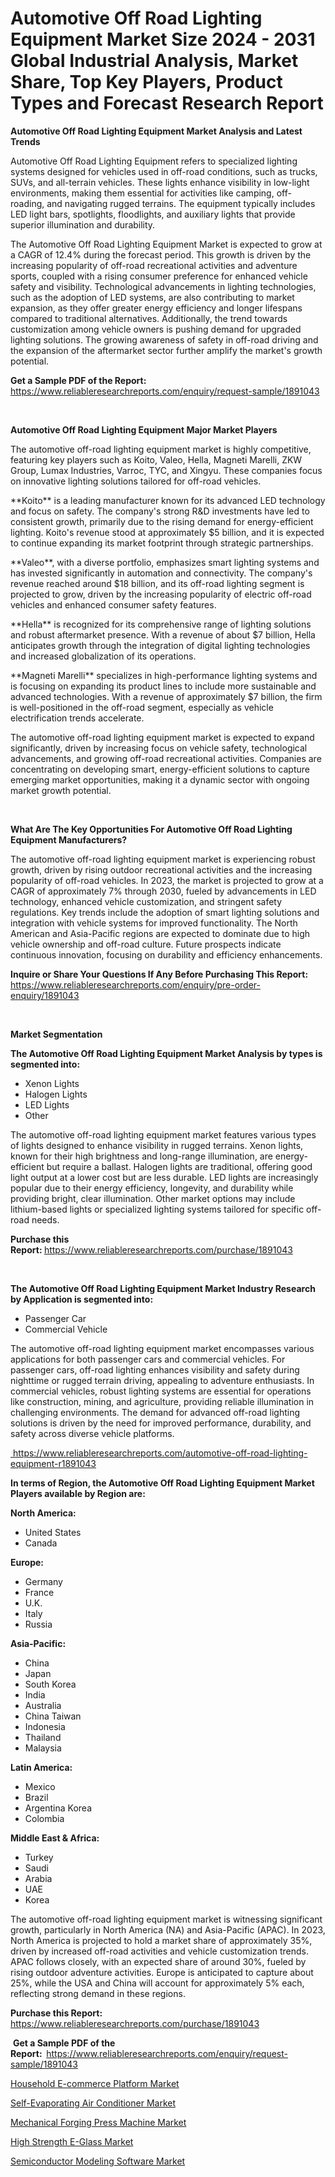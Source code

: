 <p><h1>Automotive Off Road Lighting Equipment Market Size 2024 - 2031 Global Industrial Analysis, Market Share, Top Key Players, Product Types and Forecast Research Report</h1></p><p><strong>Automotive Off Road Lighting Equipment Market Analysis and Latest Trends</strong></p>
<p><p>Automotive Off Road Lighting Equipment refers to specialized lighting systems designed for vehicles used in off-road conditions, such as trucks, SUVs, and all-terrain vehicles. These lights enhance visibility in low-light environments, making them essential for activities like camping, off-roading, and navigating rugged terrains. The equipment typically includes LED light bars, spotlights, floodlights, and auxiliary lights that provide superior illumination and durability.</p><p>The Automotive Off Road Lighting Equipment Market is expected to grow at a CAGR of 12.4% during the forecast period. This growth is driven by the increasing popularity of off-road recreational activities and adventure sports, coupled with a rising consumer preference for enhanced vehicle safety and visibility. Technological advancements in lighting technologies, such as the adoption of LED systems, are also contributing to market expansion, as they offer greater energy efficiency and longer lifespans compared to traditional alternatives. Additionally, the trend towards customization among vehicle owners is pushing demand for upgraded lighting solutions. The growing awareness of safety in off-road driving and the expansion of the aftermarket sector further amplify the market's growth potential.</p></p>
<p><strong>Get a Sample PDF of the Report:&nbsp;</strong> <a href="https://www.reliableresearchreports.com/enquiry/request-sample/1891043?utm_campaign=1616&utm_medium=2&utm_source=Github&utm_content=ia&utm_term=24102024&utm_id=automotive-off-road-lighting-equipment">https://www.reliableresearchreports.com/enquiry/request-sample/1891043</a></p>
<p>&nbsp;</p>
<p><strong>Automotive Off Road Lighting Equipment Major Market Players</strong></p>
<p><p>The automotive off-road lighting equipment market is highly competitive, featuring key players such as Koito, Valeo, Hella, Magneti Marelli, ZKW Group, Lumax Industries, Varroc, TYC, and Xingyu. These companies focus on innovative lighting solutions tailored for off-road vehicles.</p><p>**Koito** is a leading manufacturer known for its advanced LED technology and focus on safety. The company's strong R&D investments have led to consistent growth, primarily due to the rising demand for energy-efficient lighting. Koito's revenue stood at approximately $5 billion, and it is expected to continue expanding its market footprint through strategic partnerships.</p><p>**Valeo**, with a diverse portfolio, emphasizes smart lighting systems and has invested significantly in automation and connectivity. The company's revenue reached around $18 billion, and its off-road lighting segment is projected to grow, driven by the increasing popularity of electric off-road vehicles and enhanced consumer safety features.</p><p>**Hella** is recognized for its comprehensive range of lighting solutions and robust aftermarket presence. With a revenue of about $7 billion, Hella anticipates growth through the integration of digital lighting technologies and increased globalization of its operations.</p><p>**Magneti Marelli** specializes in high-performance lighting systems and is focusing on expanding its product lines to include more sustainable and advanced technologies. With a revenue of approximately $7 billion, the firm is well-positioned in the off-road segment, especially as vehicle electrification trends accelerate.</p><p>The automotive off-road lighting equipment market is expected to expand significantly, driven by increasing focus on vehicle safety, technological advancements, and growing off-road recreational activities. Companies are concentrating on developing smart, energy-efficient solutions to capture emerging market opportunities, making it a dynamic sector with ongoing market growth potential.</p></p>
<p>&nbsp;</p>
<p><strong>What Are The Key Opportunities For Automotive Off Road Lighting Equipment Manufacturers?</strong></p>
<p><p>The automotive off-road lighting equipment market is experiencing robust growth, driven by rising outdoor recreational activities and the increasing popularity of off-road vehicles. In 2023, the market is projected to grow at a CAGR of approximately 7% through 2030, fueled by advancements in LED technology, enhanced vehicle customization, and stringent safety regulations. Key trends include the adoption of smart lighting solutions and integration with vehicle systems for improved functionality. The North American and Asia-Pacific regions are expected to dominate due to high vehicle ownership and off-road culture. Future prospects indicate continuous innovation, focusing on durability and efficiency enhancements.</p></p>
<p><strong>Inquire or Share Your Questions If Any Before Purchasing This Report:</strong> <a href="https://www.reliableresearchreports.com/enquiry/pre-order-enquiry/1891043?utm_campaign=1616&utm_medium=2&utm_source=Github&utm_content=ia&utm_term=24102024&utm_id=automotive-off-road-lighting-equipment">https://www.reliableresearchreports.com/enquiry/pre-order-enquiry/1891043</a></p>
<p>&nbsp;</p>
<p><strong>Market Segmentation</strong></p>
<p><strong>The Automotive Off Road Lighting Equipment Market Analysis by types is segmented into:</strong></p>
<p><ul><li>Xenon Lights</li><li>Halogen Lights</li><li>LED Lights</li><li>Other</li></ul></p>
<p><p>The automotive off-road lighting equipment market features various types of lights designed to enhance visibility in rugged terrains. Xenon lights, known for their high brightness and long-range illumination, are energy-efficient but require a ballast. Halogen lights are traditional, offering good light output at a lower cost but are less durable. LED lights are increasingly popular due to their energy efficiency, longevity, and durability while providing bright, clear illumination. Other market options may include lithium-based lights or specialized lighting systems tailored for specific off-road needs.</p></p>
<p><strong>Purchase this Report:&nbsp;</strong><a href="https://www.reliableresearchreports.com/purchase/1891043?utm_campaign=1616&utm_medium=2&utm_source=Github&utm_content=ia&utm_term=24102024&utm_id=automotive-off-road-lighting-equipment">https://www.reliableresearchreports.com/purchase/1891043</a></p>
<p>&nbsp;</p>
<p><strong>The Automotive Off Road Lighting Equipment Market Industry Research by Application is segmented into:</strong></p>
<p><ul><li>Passenger Car</li><li>Commercial Vehicle</li></ul></p>
<p><p>The automotive off-road lighting equipment market encompasses various applications for both passenger cars and commercial vehicles. For passenger cars, off-road lighting enhances visibility and safety during nighttime or rugged terrain driving, appealing to adventure enthusiasts. In commercial vehicles, robust lighting systems are essential for operations like construction, mining, and agriculture, providing reliable illumination in challenging environments. The demand for advanced off-road lighting solutions is driven by the need for improved performance, durability, and safety across diverse vehicle platforms.</p></p>
<p><a href="https://www.reliableresearchreports.com/automotive-off-road-lighting-equipment-r1891043?utm_campaign=1616&utm_medium=2&utm_source=Github&utm_content=ia&utm_term=24102024&utm_id=automotive-off-road-lighting-equipment">&nbsp;https://www.reliableresearchreports.com/automotive-off-road-lighting-equipment-r1891043</a></p>
<p><strong>In terms of Region, the Automotive Off Road Lighting Equipment Market Players available by Region are:</strong></p>
<p>
    <p> <strong> North America: </strong>
        <ul>
            <li>United States</li>
            <li>Canada</li>
        </ul>
        </p> 
    <p> <strong> Europe: </strong>
        <ul>
            <li>Germany</li>
            <li>France</li>
            <li>U.K.</li>
            <li>Italy</li>
            <li>Russia</li>
        </ul>
        </p> 
    <p> <strong> Asia-Pacific: </strong>
        <ul>
            <li>China</li>
            <li>Japan</li>
            <li>South Korea</li>
            <li>India</li>
            <li>Australia</li>
            <li>China Taiwan</li>
            <li>Indonesia</li>
            <li>Thailand</li>
            <li>Malaysia</li>
        </ul>
        </p> 
    <p> <strong> Latin America: </strong>
        <ul>
            <li>Mexico</li>
            <li>Brazil</li>
            <li>Argentina Korea</li>
            <li>Colombia</li>
        </ul>
        </p> 
    <p> <strong> Middle East & Africa: </strong>
        <ul>
            <li>Turkey</li>
            <li>Saudi</li>
            <li>Arabia</li>
            <li>UAE</li>
            <li>Korea</li>
        </ul>
    </p>
    </p>
<p><p>The automotive off-road lighting equipment market is witnessing significant growth, particularly in North America (NA) and Asia-Pacific (APAC). In 2023, North America is projected to hold a market share of approximately 35%, driven by increased off-road activities and vehicle customization trends. APAC follows closely, with an expected share of around 30%, fueled by rising outdoor adventure activities. Europe is anticipated to capture about 25%, while the USA and China will account for approximately 5% each, reflecting strong demand in these regions.</p></p>
<p><strong>Purchase this Report: </strong><a href="https://www.reliableresearchreports.com/purchase/1891043?utm_campaign=1616&utm_medium=2&utm_source=Github&utm_content=ia&utm_term=24102024&utm_id=automotive-off-road-lighting-equipment">https://www.reliableresearchreports.com/purchase/1891043</a></p>
<p>&nbsp;<strong>Get a Sample PDF of the Report:&nbsp;&nbsp;</strong><a href="https://www.reliableresearchreports.com/enquiry/request-sample/1891043?utm_campaign=1616&utm_medium=2&utm_source=Github&utm_content=ia&utm_term=24102024&utm_id=automotive-off-road-lighting-equipment">https://www.reliableresearchreports.com/enquiry/request-sample/1891043</a></p>
<p><strong></strong></p>
<p><p><a href="https://www.linkedin.com/pulse/household-e-commerce-platform-industry-analysis-report-c9zlc?utm_campaign=1616&utm_medium=2&utm_source=Github&utm_content=ia&utm_term=24102024&utm_id=automotive-off-road-lighting-equipment">Household E-commerce Platform Market</a></p><p><a href="https://www.linkedin.com/pulse/in-depth-analysis-global-self-evaporating-air-conditioner-market-upcre?utm_campaign=1616&utm_medium=2&utm_source=Github&utm_content=ia&utm_term=24102024&utm_id=automotive-off-road-lighting-equipment">Self-Evaporating Air Conditioner Market</a></p><p><a href="https://www.linkedin.com/pulse/global-mechanical-forging-press-machine-industry-analysis-a7v7f?utm_campaign=1616&utm_medium=2&utm_source=Github&utm_content=ia&utm_term=24102024&utm_id=automotive-off-road-lighting-equipment">Mechanical Forging Press Machine Market</a></p><p><a href="https://github.com/AshikRahman665/Market-Research-Report-List-1/blob/main/high-strength-e-glass-market.md?utm_campaign=1616&utm_medium=2&utm_source=Github&utm_content=ia&utm_term=24102024&utm_id=automotive-off-road-lighting-equipment">High Strength E-Glass Market</a></p><p><a href="https://www.linkedin.com/pulse/competitive-intelligence-semiconductor-modeling-software-uicnc?utm_campaign=1616&utm_medium=2&utm_source=Github&utm_content=ia&utm_term=24102024&utm_id=automotive-off-road-lighting-equipment">Semiconductor Modeling Software Market</a></p></p>
